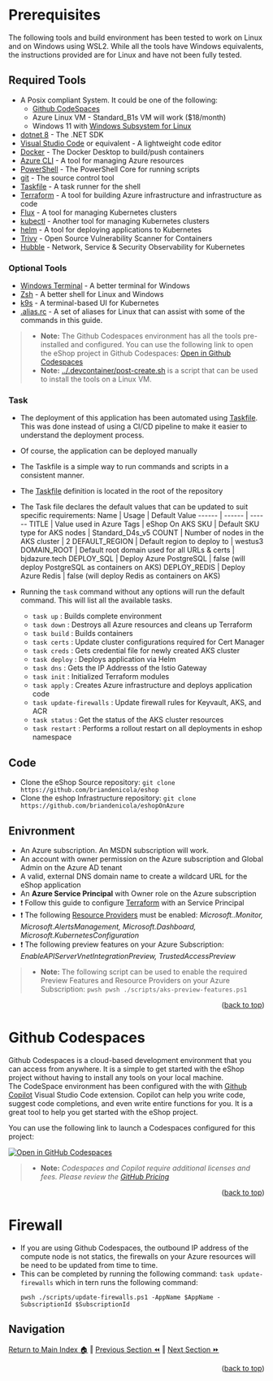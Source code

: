 Prerequisites
=============

The following tools and build environment has been tested to work on Linux and on Windows using WSL2.  While all the tools have Windows equivalents, the instructions provided are for Linux and have not been fully tested. 

## Required Tools
* A Posix compliant System. It could be one of the following:
    * [Github CodeSpaces](https://github.com/features/codespaces)
    * Azure Linux VM - Standard_B1s VM will work ($18/month)
    * Windows 11 with [Windows Subsystem for Linux](https://docs.microsoft.com/en-us/windows/wsl/install)
* [dotnet 8](https://dotnet.microsoft.com/download) - The .NET SDK
* [Visual Studio Code](https://code.visualstudio.com/) or equivalent - A lightweight code editor
* [Docker](https://www.docker.com/products/docker-desktop) - The Docker Desktop to build/push containers
* [Azure CLI](https://docs.microsoft.com/en-us/cli/azure/install-azure-cli) - A tool for managing Azure resources
* [PowerShell](https://docs.microsoft.com/en-us/powershell/scripting/install/installing-powershell) - The PowerShell Core for running scripts
* [git](https://git-scm.com/) - The source control tool
* [Taskfile](https://taskfile.dev/#/) - A task runner for the shell
* [Terraform](https://www.terraform.io/) - A tool for building Azure infrastructure and infrastructure as code
* [Flux](https://fluxcd.io/) - A tool for managing Kubernetes clusters
* [kubectl](https://kubernetes.io/docs/tasks/tools/) - Another tool for managing Kubernetes clusters
* [helm](https://helm.sh/) - A tool for deploying applications to Kubernetes
* [Trivy](https://github.com/aquasecurity/trivy) - Open Source Vulnerability Scanner for Containers
* [Hubble](https://github.com/cilium/hubble/releases/) - Network, Service & Security Observability for Kubernetes

### Optional Tools
* [Windows Terminal](https://aka.ms/terminal) - A better terminal for Windows
* [Zsh](https://ohmyz.sh/) - A better shell for Linux and Windows
* [k9s](https://k9scli.io/) - A terminal-based UI for Kubernetes
* [.alias.rc](./.alias.rc) - A set of aliases for Linux that can assist with some of the commands in this guide.
    
> * **Note:** The Github Codespaces environment has all the tools pre-installed and configured.  You can use the following link to open the eShop project in Github Codespaces: [Open in Github Codespaces](https://codespaces.new/briandenicola/eShopOnAKS?quickstart=1)
> * **Note:** [../.devcontainer/post-create.sh](../.devcontainer/post-create.sh) is a script that can be used to install the tools on a Linux VM. 

### Task
* The deployment of this application has been automated using [Taskfile](https://taskfile.dev/#/).  This was done instead of using a CI/CD pipeline to make it easier to understand the deployment process.  
* Of course, the application can be deployed manually
* The Taskfile is a simple way to run commands and scripts in a consistent manner.  
* The [Taskfile](../Taskfile.yaml) definition is located in the root of the repository
* The Task file declares the default values that can be updated to suit specific requirements: 
    Name | Usage | Default Value
    ------ | ------ | ------
    TITLE | Value used in Azure Tags | eShop On AKS
    SKU | Default SKU type for AKS nodes | Standard_D4s_v5
    COUNT | Number of nodes in the AKS cluster | 2
    DEFAULT_REGION | Default region to deploy to | westus3
    DOMAIN_ROOT | Default root domain used for all URLs & certs | bjdazure.tech
    DEPLOY_SQL | Deploy Azure PostgreSQL | false (will deploy PostgreSQL as containers on AKS)
    DEPLOY_REDIS | Deploy Azure Redis |  false (will deploy Redis as containers on AKS)

* Running the `task` command without any options will run the default command. This will list all the available tasks.
    * `task up`                 : Builds complete environment
    * `task down`               : Destroys all Azure resources and cleans up Terraform
    * `task build`              : Builds containers
    * `task certs`              : Update cluster configurations required for Cert Manager
    * `task creds`              : Gets credential file for newly created AKS cluster
    * `task deploy`             : Deploys application via Helm
    * `task dns`                : Gets the IP Addresss of the Istio Gateway
    * `task init`               : Initialized Terraform modules
    * `task apply`              : Creates Azure infrastructure and deploys application code
    * `task update-firewalls`   : Update firewall rules for Keyvault, AKS, and ACR
    * `task status`             : Get the status of the AKS cluster resources
    * `task restart`            : Performs a rollout restart on all deployments in eshop namespace

## Code
* Clone the eShop Source repository: `git clone https://github.com/briandenicola/eshop`
* Clone the eshop Infrastructure repository: `git clone https://github.com/briandenicola/eshopOnAzure`

## Enivronment
* An Azure subscription. An MSDN subscription will work.
* An account with owner permission on the Azure subscription and Global Admin on the Azure AD tenant
* A valid, external DNS domain name to create a wildcard URL for the eShop application
* An **Azure Service Principal** with Owner role on the Azure subscription  
* :exclamation: Follow this guide to configure [Terraform](https://learn.microsoft.com/en-us/azure/developer/terraform/get-started-cloud-shell-powershell?tabs=bash) with an Service Principal
* :exclamation: The following [Resource Providers](https://learn.microsoft.com/en-us/azure/azure-resource-manager/management/resource-providers-and-types#azure-portal) must be enabled: _Microsoft..Monitor, Microsoft.AlertsManagement, Microsoft.Dashboard, Microsoft.KubernetesConfiguration_
* :exclamation: The following preview features on your Azure Subscription: _EnableAPIServerVnetIntegrationPreview, TrustedAccessPreview_

> * **Note:** The following script can be used to enable the required Preview Features and Resource Providers on your Azure Subscription:
    ```pwsh
    pwsh ./scripts/aks-preview-features.ps1
    ```
<p align="right">(<a href="#prerequisites">back to top</a>)</p>

Github Codespaces
=============
Github Codespaces is a cloud-based development environment that you can access from anywhere.  It is a simple to get started with the eShop project without having to install any tools on your local machine.  
The CodeSpace environment has been configured with the with [Github Copilot](https://github.com/features/copilot) Visual Studio Code extension. Copilot can help you write code, suggest code completions, and even write entire functions for you.  It is a great tool to help you get started with the eShop project.

You can use the following link to launch a Codespaces configured for this project:

[![Open in GitHub Codespaces](https://github.com/codespaces/badge.svg)](https://codespaces.new/briandenicola/eShopOnAKS?quickstart=1)

> * **Note:** _Codespaces and Copilot require additional licenses and fees.  Please review the [GitHub Pricing](https://github.com/pricing)_
<p align="right">(<a href="#prerequisites">back to top</a>)</p>

Firewall
=============
* If you are using Github Codespaces, the outbound IP address of the compute node is not statics, the firewalls on your Azure resources will be need to be updated from time to time.
* This can be completed by running the following command: `task update-firewalls` which in tern runs the following command:
    ```pwsh
    pwsh ./scripts/update-firewalls.ps1 -AppName $AppName -SubscriptionId $SubscriptionId
    ```

## Navigation
[Return to Main Index 🏠](../README.md) ‖
[Previous Section ⏪](./architecture.md)  ‖ [Next Section ⏩](./infrastructure.md)
<p align="right">(<a href="#prerequisites">back to top</a>)</p>